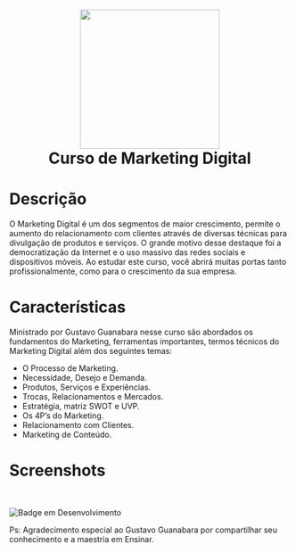 <div align="center">
 <h1> <img src="https://i.imgur.com/Okuw33d.png" width="250px"><br/>Curso de
Marketing Digital</h1>
     </div>


# Descrição
O Marketing Digital é um dos segmentos de maior crescimento, permite o aumento do relacionamento com clientes através de diversas técnicas para divulgação de produtos e serviços. O grande motivo desse destaque foi a democratização da Internet e o uso massivo das redes sociais e dispositivos móveis. Ao estudar este curso, você abrirá muitas portas tanto profissionalmente, como para o crescimento da sua empresa.

# Características
Ministrado por Gustavo Guanabara nesse curso são abordados os fundamentos do Marketing, ferramentas importantes, termos técnicos do Marketing Digital além dos seguintes temas:
- O Processo de Marketing.
- Necessidade, Desejo e Demanda.
- Produtos, Serviços e Experiências.
- Trocas, Relacionamentos e Mercados.
- Estratégia, matriz SWOT e UVP.
- Os 4P’s do Marketing.
- Relacionamento com Clientes.
- Marketing de Conteúdo.

# Screenshots
 <img src=""> <img src="">
      

![Badge em Desenvolvimento](https://img.shields.io/badge/curso-em%20Andamento-green)<br>

Ps: Agradecimento especial ao Gustavo Guanabara por compartilhar seu conhecimento e a maestria em Ensinar.      
<!-- </> with 💛 by readMD (https://readmd.itsvg.in) -->